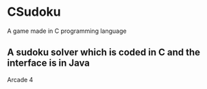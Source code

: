 # CSudoku
A game made in C programming language

A sudoku solver which is coded in C and the interface is in Java
---

Arcade 4

